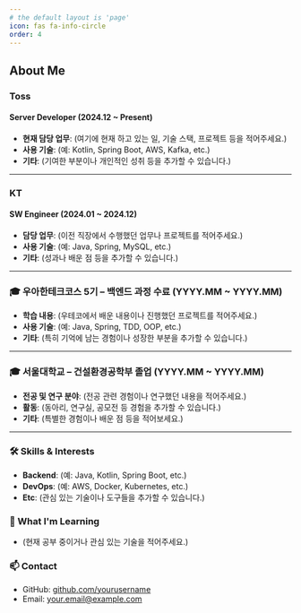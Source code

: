 ```yaml
---
# the default layout is 'page'
icon: fas fa-info-circle
order: 4
---
```


## About Me

### Toss
#### Server Developer (2024.12 ~ Present)
- **현재 담당 업무**: (여기에 현재 하고 있는 일, 기술 스택, 프로젝트 등을 적어주세요.)
- **사용 기술**: (예: Kotlin, Spring Boot, AWS, Kafka, etc.)
- **기타**: (기여한 부분이나 개인적인 성취 등을 추가할 수 있습니다.)

---

### KT 
#### SW Engineer (2024.01 ~ 2024.12)
- **담당 업무**: (이전 직장에서 수행했던 업무나 프로젝트를 적어주세요.)
- **사용 기술**: (예: Java, Spring, MySQL, etc.)
- **기타**: (성과나 배운 점 등을 추가할 수 있습니다.)

---

### 🎓 우아한테크코스 5기 – 백엔드 과정 수료 (YYYY.MM ~ YYYY.MM)
- **학습 내용**: (우테코에서 배운 내용이나 진행했던 프로젝트를 적어주세요.)
- **사용 기술**: (예: Java, Spring, TDD, OOP, etc.)
- **기타**: (특히 기억에 남는 경험이나 성장한 부분을 추가할 수 있습니다.)

---

### 🎓 서울대학교 – 건설환경공학부 졸업 (YYYY.MM ~ YYYY.MM)
- **전공 및 연구 분야**: (전공 관련 경험이나 연구했던 내용을 적어주세요.)
- **활동**: (동아리, 연구실, 공모전 등 경험을 추가할 수 있습니다.)
- **기타**: (특별한 경험이나 배운 점 등을 적어보세요.)

---

### 🛠 Skills & Interests
- **Backend**: (예: Java, Kotlin, Spring Boot, etc.)
- **DevOps**: (예: AWS, Docker, Kubernetes, etc.)
- **Etc**: (관심 있는 기술이나 도구들을 추가할 수 있습니다.)

### 🌱 What I'm Learning
- (현재 공부 중이거나 관심 있는 기술을 적어주세요.)

### 📫 Contact
- GitHub: [github.com/yourusername](https://github.com/yourusername)
- Email: your.email@example.com
